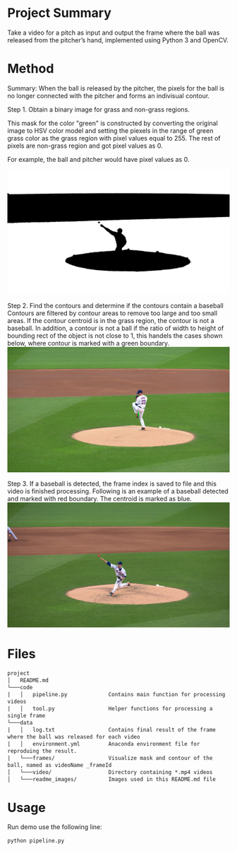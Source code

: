 # Project Summary
Take a video for a pitch as input and output the frame where the ball was released from the pitcher’s hand, 
implemented using Python 3 and OpenCV. 

[//]: # (Image References)
[video1_mask]: ./data/readme_images/test1_446_mask.jpg
[video1_contour]: ./data/readme_images/test1_446_mask_contour.jpg
[edge_case_contour]: ./data/readme_images/edge_case.jpg

# Method
Summary: 
When the ball is released by the pitcher, the pixels for the ball is no longer connected with the pitcher
and forms an indivisual contour. </br>

Step 1. Obtain a binary image for grass and non-grass regions. 

This mask for the color "green" is constructed by converting the original image to HSV color model and setting
the piexels in the range of green grass color as the grass region with pixel values equal to 255. 
The rest of pixels are non-grass region and got pixel values as 0. 

For example, the ball and pitcher would have pixel values as 0. 
        
![alt text][video1_mask]

Step 2. Find the contours and determine if the contours contain a baseball
Contours are filtered by contour areas to remove too large and too small areas. 
If the contour centroid is in the grass region, the contour is not a baseball. 
In addition, a contour is not a ball if the ratio of width to height of bounding rect of the object
is not close to 1, this handels the cases shown below, where contour is marked with a green boundary.
![alt text][edge_case_contour]


Step 3. If a baseball is detected, the frame index is saved to file and this video is finished processing.
Following is an example of a baseball detected and marked with red boundary. The centroid is marked as blue. 
![alt text][video1_contour]


# Files 
```
project
│   README.md
└───code
|   │   pipeline.py             Contains main function for processing videos 
|   │   tool.py                 Helper functions for processing a single frame 
└───data
|   │   log.txt                 Contains final result of the frame where the ball was released for each video
|   │   environment.yml         Anaconda environment file for reproduing the result. 
|   └───frames/                 Visualize mask and contour of the ball, named as videoName _frameId
│   └───video/                  Directory containing *.mp4 videos 
│   └───readme_images/          Images used in this README.md file  
```

# Usage

Run demo use the following line: 
```
python pipeline.py
```